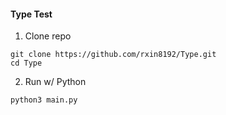 #### Type Test 

1. Clone repo 
```
git clone https://github.com/rxin8192/Type.git
cd Type
```

2. Run w/ Python  
```
python3 main.py
```
